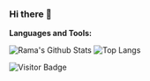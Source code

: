 ### Hi there 👋

<!--
**alrazzh91/alrazzh91** is a ✨ _special_ ✨ repository because its `README.md` (this file) appears on your GitHub profile.

Here are some ideas to get you started:

- 🔭 newbie-is-here
- 🌱 I’m currently learning cybersecurity, microcontroller, c++, python
- 💬 Ask me about Deutsch and cyber
- 😄 She/her/amoeba-tipes/undergraduate student
- ⚡ Fun fact: ice cream loooovers
-->

**Languages and Tools:** 

![Rama's Github Stats](https://github-readme-stats.vercel.app/api?username=alrazzh91&count_private=true&show_icons=true&include_all_commits=true)
![Top Langs](https://github-readme-stats.vercel.app/api/top-langs/?username=alrazzh91&hide=TeX&layout=compact)

![Visitor Badge](https://visitor-badge.laobi.icu/badge?page_id=alrazzh91.alrazzh91)
